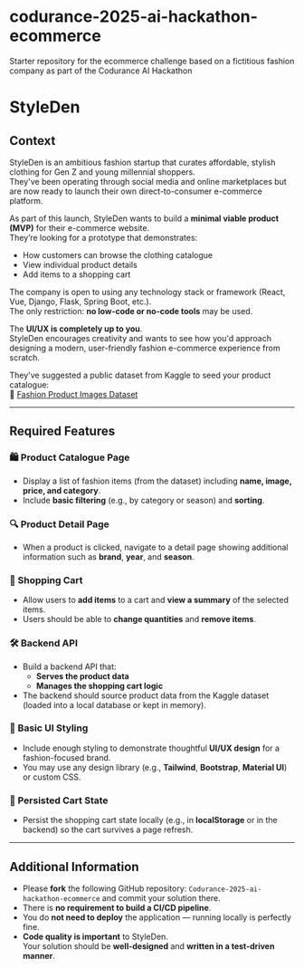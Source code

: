 # codurance-2025-ai-hackathon-ecommerce
Starter repository for the ecommerce challenge based on a fictitious fashion company as part of the Codurance AI Hackathon


# StyleDen

## Context
StyleDen is an ambitious fashion startup that curates affordable, stylish clothing for Gen Z and young millennial shoppers.  
They've been operating through social media and online marketplaces but are now ready to launch their own direct-to-consumer e-commerce platform.

As part of this launch, StyleDen wants to build a **minimal viable product (MVP)** for their e-commerce website.  
They’re looking for a prototype that demonstrates:
- How customers can browse the clothing catalogue
- View individual product details
- Add items to a shopping cart

The company is open to using any technology stack or framework (React, Vue, Django, Flask, Spring Boot, etc.).  
The only restriction: **no low-code or no-code tools** may be used.

The **UI/UX is completely up to you**.  
StyleDen encourages creativity and wants to see how you'd approach designing a modern, user-friendly fashion e-commerce experience from scratch.

They've suggested a public dataset from Kaggle to seed your product catalogue:  
🔗 [Fashion Product Images Dataset](https://www.kaggle.com/datasets/paramaggarwal/fashion-product-images-small)

---

## Required Features

### 🛍️ Product Catalogue Page
- Display a list of fashion items (from the dataset) including **name, image, price, and category**.
- Include **basic filtering** (e.g., by category or season) and **sorting**.

### 🔍 Product Detail Page
- When a product is clicked, navigate to a detail page showing additional information such as **brand**, **year**, and **season**.

### 🛒 Shopping Cart
- Allow users to **add items** to a cart and **view a summary** of the selected items.
- Users should be able to **change quantities** and **remove items**.

### 🛠️ Backend API
- Build a backend API that:
  - **Serves the product data**
  - **Manages the shopping cart logic**
- The backend should source product data from the Kaggle dataset (loaded into a local database or kept in memory).

### 🎨 Basic UI Styling
- Include enough styling to demonstrate thoughtful **UI/UX design** for a fashion-focused brand.
- You may use any design library (e.g., **Tailwind**, **Bootstrap**, **Material UI**) or custom CSS.

### 💾 Persisted Cart State
- Persist the shopping cart state locally (e.g., in **localStorage** or in the backend) so the cart survives a page refresh.

---

## Additional Information

- Please **fork** the following GitHub repository: `Codurance-2025-ai-hackathon-ecommerce` and commit your solution there.
- There is **no requirement to build a CI/CD pipeline**.
- You do **not need to deploy** the application — running locally is perfectly fine.
- **Code quality is important** to StyleDen.  
  Your solution should be **well-designed** and **written in a test-driven manner**.
